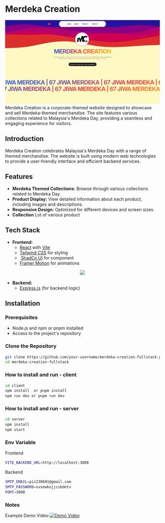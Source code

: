 # Merdeka Creation
![Website Screenshot](/client/src/assets/screenshot-merdeka.png)
Merdeka Creation is a corporate-themed website designed to showcase and sell Merdeka-themed merchandise. The site features various collections related to Malaysia's Merdeka Day, providing a seamless and engaging experience for visitors.

## Introduction

Merdeka Creation celebrates Malaysia's Merdeka Day with a range of themed merchandise. The website is built using modern web technologies to provide a user-friendly interface and efficient backend services.

## Features

- **Merdeka Themed Collections:** Browse through various collections related to Merdeka Day.
- **Product Display:** View detailed information about each product, including images and descriptions.
- **Responsive Design:** Optimized for different devices and screen sizes.
- **Collection** Lot of various product 
## Tech Stack

- **Frontend:** 
  - [React](https://reactjs.org/) with [Vite](https://vitejs.dev/)
  - [Tailwind CSS](https://tailwindcss.com/) for styling
  - .[ShadCn UI](https://ui.shadcn.com/docs) for component
  - [Framer Motion](https://www.framer.com/api/motion/) for animations
  
<p align="center">
  <a href="https://skillicons.dev">
    <img src="https://skillicons.dev/icons?i=react,vite,tailwind,express" />
  </a>
</p>

- **Backend:** 
  - [Express.js](https://expressjs.com/) (for backend logic)

## Installation

### Prerequisites

- Node.js and npm or pnpm installed
- Access to the project's repository

### Clone the Repository

```bash
git clone https://github.com/your-username/merdeka-creation-fullstack.git
cd merdeka-creation-fullstack
```

### How to install and run - client
```bash
cd client
npm install  or pnpm install
npm run dev or pnpm run dev
```

### How to install and run - server
```bash
cd server
npm install 
npm start
```

### Env Variable
Frontend
```bash
VITE_BACKEND_URL=http://localhost:3000
```

Backend
```bash
SMTP_EMAIL=piz230601@gmail.com
SMTP_PASSWORD=xvsewkojjcsbdetv
PORT=3000
```

### Notes
Example Demo Video
[![Demo Video](https://upload.wikimedia.org/wikipedia/commons/4/4c/Logo_YouTube_%28en_PNG%29.png)](https://youtu.be/TUYy7xSnxxY)

